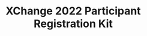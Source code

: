 ---
title: XChange 2022 Participant Registration Kit
redirect_to: https://drive.google.com/drive/folders/1aE9iN0UsqNZttJWi4Lrl2ut6XLASL7Te?usp=sharing
redirect_from: 
  - /XChange2022RegKit
  - /xchange2022regkit
---